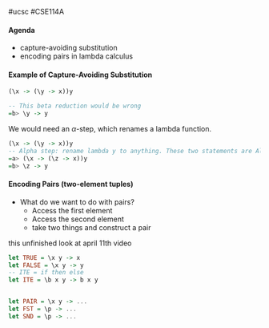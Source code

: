 #ucsc #CSE114A 

#### Agenda
- capture-avoiding substitution
- encoding pairs in lambda calculus

#### Example of Capture-Avoiding Substitution
```haskell
(\x -> (\y -> x))y

-- This beta reduction would be wrong
=b> \y -> y
```

We would need an $\alpha$-step, which renames a lambda function.

```haskell
(\x -> (\y -> x))y
-- Alpha step: rename lambda y to anything. These two statements are Alpha equivalent
=a> (\x -> (\z -> x))y
=b> \z -> y
```


#### Encoding Pairs (two-element tuples)
- What do we want to do with pairs?
	- Access the first element
	- Access the second element
	- take two things and construct a pair

this unfinished look at april 11th video
```haskell
let TRUE = \x y -> x
let FALSE = \x y -> y
-- ITE = if then else
let ITE = \b x y -> b x y


let PAIR = \x y -> ...
let FST = \p -> ...
let SND = \p -> ...
```
